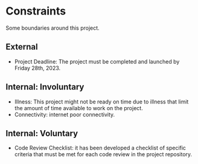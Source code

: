 # Constraints

Some boundaries around this project.

## External

- Project Deadline: The project must be completed and launched by Friday 28th, 2023.

## Internal: Involuntary

- Illness: This project might not be ready on time due to illness
  that limit the amount of time available to work on the project.
- Connectivity: internet poor connectivity.

## Internal: Voluntary

- Code Review Checklist: it has been developed a checklist of specific criteria
  that must be met for each code review in the project repository.
